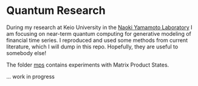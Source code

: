 # Quantum Research

During my research at Keio University in the [Naoki Yamamoto Laboratory](https://www.yamamoto.appi.keio.ac.jp/) I am focusing on near-term quantum computing for generative modeling of financial time series. I reproduced and used some methods from current literature, which I will dump in this repo. Hopefully, they are useful to somebody else!

The folder [mps](quantum-research/mps) contains experiments with Matrix Product States.

... work in progress
